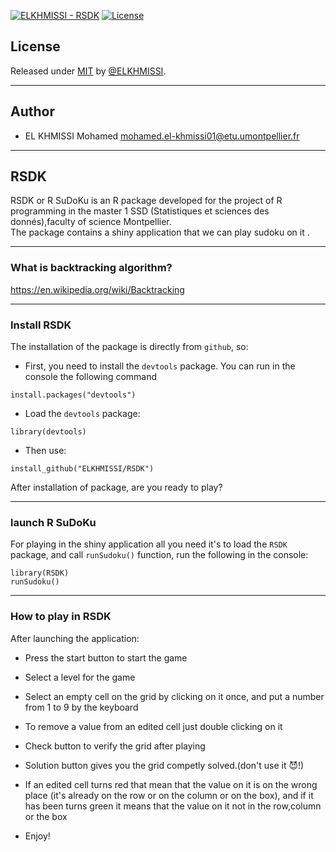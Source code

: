 [![ELKHMISSI - RSDK](https://img.shields.io/static/v1?label=ELKHMISSI&message=RSDK&color=success&logo=github)](https://github.com/ELKHMISSI/RSDK "Go to GitHub repo")
[![License](https://img.shields.io/badge/License-MIT-success)](#license)

## License

Released under [MIT](/LICENSE) by [@ELKHMISSI](https://github.com/ELKHMISSI).

---
## Author

+ EL KHMISSI Mohamed <mohamed.el-khmissi01@etu.umontpellier.fr>

---

## RSDK

RSDK or R SuDoKu is an R package developed for the project of R programming in the master 1 SSD (Statistiques et sciences des donnés),faculty of science Montpellier.  
The package contains a shiny application that we can play sudoku on it .

---

### What is backtracking algorithm?

<https://en.wikipedia.org/wiki/Backtracking>

---

### Install RSDK

The installation of the package is directly from `github`, so:

+ First, you need to install the `devtools` package. You can run in the console the following command
```
install.packages("devtools")
```
+ Load the `devtools` package:
```
library(devtools)
```
+ Then use:
```
install_github("ELKHMISSI/RSDK")
```
After installation of package, are you ready to play?

---

### launch R SuDoKu

For playing in the shiny application all you need it's to load the `RSDK` package, and call `runSudoku()` function, run the following in the console:

```
library(RSDK)
runSudoku()
```
---

### How to play in RSDK

After launching the application:

+ Press the start button to start the game


+ Select a level for the game 

+ Select an empty cell on the grid by clicking on it once, and put a number from 1 to 9 by the keyboard

+ To remove a value from an edited cell just double clicking on it

+ Check button to verify the grid after playing

+ Solution button gives you the grid competly solved.(don't use it 😈!)

+ If an edited cell turns red that mean that the value on it is on the wrong place (it's already on the row or on the column or on 
the box), and if it has been turns green it means that the value on it not in the row,column or the box

+ Enjoy!





